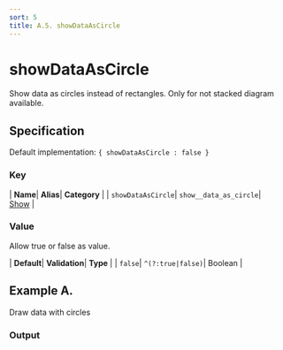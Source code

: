 ```yaml
---
sort: 5
title: A.5. showDataAsCircle
---
```

# showDataAsCircle

Show data as circles instead of rectangles. Only for not stacked diagram available.


## Specification

Default implementation: ```{ showDataAsCircle : false }```

### Key

| **Name**| **Alias**| **Category** |
| ```showDataAsCircle```| ```show__data_as_circle```| [Show](../options/#show) |

### Value

Allow true or false as value.

| **Default**| **Validation**| **Type** |
| ```false```| ```^(?:true|false)```| Boolean |



## Example A.

Draw data with circles

### Output

  <div id="a">
      <script> 
          d3.statosio( 
    file, 
    "name", 
    [ "mobile" ], 
    { "showDataAsCircle" : true, "view__dom_id" : "a" }
)

      </script>
  </div>

Open output in a [blank window](../sources/showDataAsCircle--example-a.html){:target="_self"}. 
Download examples [as zip](../sources/showDataAsCircle.zip){:target="_blank"}. 

### Parameters

This dataset shows the mobile google pagerank performance score for a certain website.

| | **Value** | **Type** |
|------:|:------|:------|
| **Source** | ["../data/performance.json"](../data/performance.json) | String |
| **X** | ```"name"``` | String |
| **Y** | ```[ "mobile" ]``` | Array |
| **Options** | ```{ "showDataAsCircle" : true }``` | Object |


### Source Code

* Invoke Function

```javascript
d3.statosio( 
    file, 
    "name", 
    [ "mobile" ], 
    { "showDataAsCircle" : true }
)
```

* HTML Implementation

```html
<!DOCTYPE html>
<head>
    <title>d3.statosio - showDataAsCircle</title>
    <meta content="text/html;charset=utf-8" http-equiv="Content-Type">
    <meta content="utf-8" http-equiv="encoding">
    <script src="https://cdnjs.cloudflare.com/ajax/libs/d3/6.2.0/d3.js"></script>
    <script src="../libs/statosio.js"></script>
</head>
<body>
    <script>
        d3.json( "../data/performance.json" )
            .then( ( file ) => {
                d3.statosio( 
                    file, 
                    "name", 
                    [ "mobile" ], 
                    { "showDataAsCircle" : true }
                )
            } )
    </script>
</body>
```
## Example B.

Draw data with bars

### Output

  <div id="b">
      <script> 
          d3.statosio( 
    file, 
    "name", 
    [ "mobile" ], 
    { "showDataAsCircle" : false, "view__dom_id" : "b" }
)

      </script>
  </div>

Open output in a [blank window](../sources/showDataAsCircle--example-b.html){:target="_self"}. 
Download examples [as zip](../sources/showDataAsCircle.zip){:target="_blank"}. 

### Parameters

This dataset shows the mobile google pagerank performance score for a certain website.

| | **Value** | **Type** |
|------:|:------|:------|
| **Source** | ["../data/performance.json"](../data/performance.json) | String |
| **X** | ```"name"``` | String |
| **Y** | ```[ "mobile" ]``` | Array |
| **Options** | ```{ "showDataAsCircle" : false }``` | Object |


### Source Code

* Invoke Function

```javascript
d3.statosio( 
    file, 
    "name", 
    [ "mobile" ], 
    { "showDataAsCircle" : false }
)
```

* HTML Implementation

```html
<!DOCTYPE html>
<head>
    <title>d3.statosio - showDataAsCircle</title>
    <meta content="text/html;charset=utf-8" http-equiv="Content-Type">
    <meta content="utf-8" http-equiv="encoding">
    <script src="https://cdnjs.cloudflare.com/ajax/libs/d3/6.2.0/d3.js"></script>
    <script src="../libs/statosio.js"></script>
</head>
<body>
    <script>
        d3.json( "../data/performance.json" )
            .then( ( file ) => {
                d3.statosio( 
                    file, 
                    "name", 
                    [ "mobile" ], 
                    { "showDataAsCircle" : false }
                )
            } )
    </script>
</body>
```
## Example C.

Hide average Line as show data with as points

### Output

  <div id="c">
      <script> 
          d3.statosio( 
    file, 
    "name", 
    [ "mobile" ], 
    { "showDataAsCircle" : true, "showAverage" : false, "view__dom_id" : "c" }
)

      </script>
  </div>

Open output in a [blank window](../sources/showDataAsCircle--example-c.html){:target="_self"}. 
Download examples [as zip](../sources/showDataAsCircle.zip){:target="_blank"}. 

### Parameters

This dataset shows the mobile google pagerank performance score for a certain website.

| | **Value** | **Type** |
|------:|:------|:------|
| **Source** | ["../data/performance.json"](../data/performance.json) | String |
| **X** | ```"name"``` | String |
| **Y** | ```[ "mobile" ]``` | Array |
| **Options** | ```{ "showDataAsCircle" : true, "showAverage" : false }``` | Object |


### Source Code

* Invoke Function

```javascript
d3.statosio( 
    file, 
    "name", 
    [ "mobile" ], 
    { "showDataAsCircle" : true, "showAverage" : false }
)
```

* HTML Implementation

```html
<!DOCTYPE html>
<head>
    <title>d3.statosio - showDataAsCircle</title>
    <meta content="text/html;charset=utf-8" http-equiv="Content-Type">
    <meta content="utf-8" http-equiv="encoding">
    <script src="https://cdnjs.cloudflare.com/ajax/libs/d3/6.2.0/d3.js"></script>
    <script src="../libs/statosio.js"></script>
</head>
<body>
    <script>
        d3.json( "../data/performance.json" )
            .then( ( file ) => {
                d3.statosio( 
                    file, 
                    "name", 
                    [ "mobile" ], 
                    { "showDataAsCircle" : true, "showAverage" : false }
                )
            } )
    </script>
</body>
```
